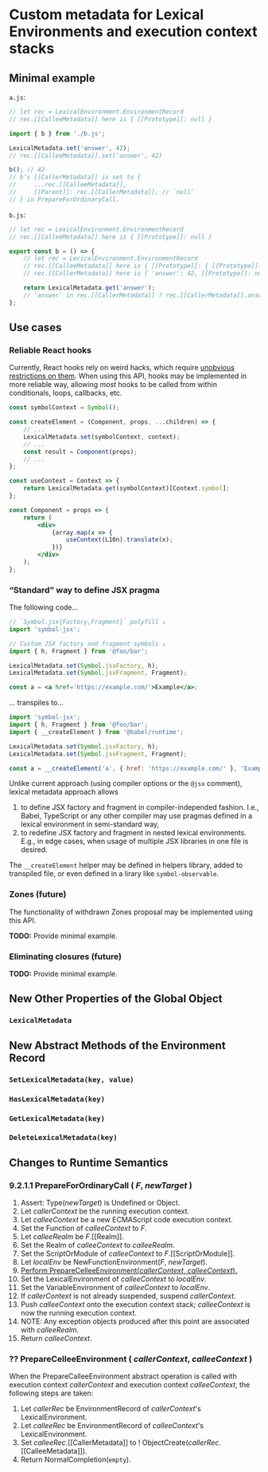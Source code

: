 # Custom metadata for Lexical Environments and execution context stacks

## Minimal example

`a.js`:

```javascript
// let rec = LexicalEnvironment.EnvironmentRecord
// rec.[[CalleeMetadata]] here is { [[Prototype]]: null }

import { b } from './b.js';

LexicalMetadata.set('answer', 42);
// rec.[[CalleeMetadata]].set('answer', 42)

b(); // 42
// b’s [[CallerMetadata]] is set to {
//     ...rec.[[CalleeMetadata]],
//     [[Parent]]: rec.[[CallerMetadata]], // `null`
// } in PrepareForOrdinaryCall.
```

`b.js`:

```javascript
// let rec = LexicalEnvironment.EnvironmentRecord
// rec.[[CalleeMetadata]] here is { [[Prototype]]: null }

export const b = () => {
    // let rec = LecicalEnvironment.EnvironmentRecord
    // rec.[[CalleeMetadata]] here is { [[Prototype]]: { [[Prototype]]: null } }
    // rec.[[CallerMetadata]] here is { 'answer': 42, [[Prototype]]: null }

    return LexicalMetadata.get('answer');
    // 'answer' in rec.[[CallerMetadata]] ? rec.[[CallerMetadata]].answer : rec.[[CalleeMetadata]].answer
};
```

## Use cases

### Reliable React hooks

Currently, React hooks rely on weird hacks, which require
[unobvious restrictions on them](https://reactjs.org/docs/hooks-rules.html).
When using this API, hooks may be implemented in more reliable way, allowing
_most_ hooks to be called from within conditionals, loops, callbacks, etc.

```jsx
const symbolContext = Symbol();

const createElement = (Component, props, ...children) => {
    // ...
    LexicalMetadata.set(symbolContext, context);
    // ...
    const result = Component(props);
    // ...
};

const useContext = Context => {
    return LexicalMetadata.get(symbolContext)[Context.symbol];
};

const Component = props => {
    return (
        <div>
            {array.map(x => {
                useContext(L10n).translate(x);
            })}
        </div>
    );
};
```

### “Standard” way to define JSX pragma

The following code…

```jsx
// `Symbol.jsx{Factory,Fragment}` polyfill ↓
import 'symbol-jsx';

// Custom JSX factory and fragment symbols ↓
import { h, Fragment } from '@foo/bar';

LexicalMetadata.set(Symbol.jsxFactory, h);
LexicalMetadata.set(Symbol.jsxFragment, Fragment);

const a = <a href='https://example.com/'>Example</a>;
```

… transpiles to…

```javascript
import 'symbol-jsx';
import { h, Fragment } from '@foo/bar';
import { __createElement } from '@babel/runtime';

LexicalMetadata.set(Symbol.jsxFactory, h);
LexicalMetadata.set(Symbol.jsxFragment, Fragment);

const a = __createElement('a', { href: 'https://example.com/' }, 'Example');
```

Unlike current approach (using compiler options or the `@jsx` comment), lexical
metadata approach allows

1. to define JSX factory and fragment in compiler-independed fashion. I.e.,
   Babel, TypeScript or any other compiler may use pragmas defined in a lexical
   environment in semi-standard way,
2. to redefine JSX factory and fragment in nested lexical environments. E.g., in
   edge cases, when usage of multiple JSX libraries in one file is desired.

The `__createElement` helper may be defined in helpers library, added to
transpiled file, or even defined in a lirary like `symbol-observable`.

### Zones (future)

The functionality of withdrawn Zones proposal may be implemented using this API.

**TODO:** Provide minimal example.

### Eliminating closures (future)

**TODO:** Provide minimal example.

## New Other Properties of the Global Object

### `LexicalMetadata`

## New Abstract Methods of the Environment Record

### `SetLexicalMetadata(key, value)`

### `HasLexicalMetadata(key)`

### `GetLexicalMetadata(key)`

### `DeleteLexicalMetadata(key)`

## Changes to Runtime Semantics

### 9.2.1.1 PrepareForOrdinaryCall ( _F_, _newTarget_ )

1.  Assert: Type(_newTarget_) is Undefined or Object.
2.  Let _callerContext_ be the running execution context.
3.  Let _calleeContext_ be a new ECMAScript code execution context.
4.  Set the Function of _calleeContext_ to _F_.
5.  Let _calleeRealm_ be _F_.\[\[Realm]].
6.  Set the Realm of _calleeContext_ to _calleeRealm_.
7.  Set the ScriptOrModule of _calleeContext_ to _F_.\[\[ScriptOrModule]].
8.  Let _localEnv_ be NewFunctionEnvironment(_F_, _newTarget_).
9.  <ins>Perform PrepareCelleeEnvironment(_callerContext_, _calleeContext_).</ins>
10. Set the LexicalEnvironment of _calleeContext_ to _localEnv_.
11. Set the VariableEnvironment of _calleeContext_ to _localEnv_.
12. If _callerContext_ is not already suspended, suspend _callerContext_.
13. Push _calleeContext_ onto the execution context stack; _calleeContext_ is now the running execution context.
14. NOTE: Any exception objects produced after this point are associated with _calleeRealm_.
15. Return _calleeContext_.

### ?? PrepareCelleeEnvironment ( _callerContext_, _calleeContext_ )

When the PrepareCalleeEnvironment abstract operation is called with execution context _callerContext_ and execution context _calleeContext_, the following steps are taken:

1. Let _callerRec_ be EnvironmentRecord of _callerContext_'s LexicalEnvironment.
2. Let _calleeRec_ be EnvironmentRecord of _calleeContext_'s LexicalEnvironment.
3. Set _calleeRec_.\[\[CallerMetadata]] to ! ObjectCreate(_callerRec_.\[\[CalleeMetadata]]).
4. Return NormalCompletion(`empty`).
















